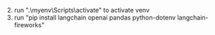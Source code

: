 
2. run ".\myenv\Scripts\activate" to activate venv
3. run "pip install langchain openai pandas python-dotenv langchain-fireworks"
